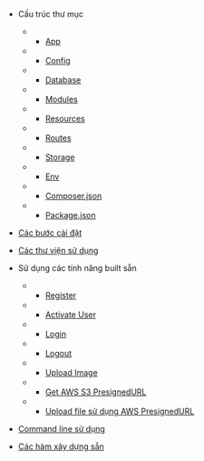 <!-- docs/_sidebar.md -->

- Cấu trúc thư mục
  * * [App](introduction/structure/app.md)
  * * [Config](introduction/structure/config.md)
  * * [Database](introduction/structure/database.md)
  * * [Modules](introduction/structure/modules.md)
  * * [Resources](introduction/structure/resources.md)
  * * [Routes](introduction/structure/routes.md)
  * * [Storage](introduction/structure/storage.md)
  * * [Env](introduction/structure/env.md)
  * * [Composer.json](introduction/structure/composer.md)
  * * [Package.json](introduction/structure/package.md)

- [Các bước cài đặt](introduction/install.md)

- [Các thư viện sử dụng](introduction/library.md)

- Sử dụng các tính năng built sẵn
  * * [Register](usage/register.md)
  * * [Activate User](usage/active_user.md)
  * * [Login](usage/login.md)
  * * [Logout](usage/logout.md)
  * * [Upload Image](usage/uploadimage.md)
  * * [Get AWS S3 PresignedURL](usage/presigned_url.md)
  * * [Upload file sử dụng AWS PresignedURL](usage/upload_using_presigned_url.md)

- [Command line sử dụng](command.md)

- [Các hàm xây dựng sẵn](helper.md)
